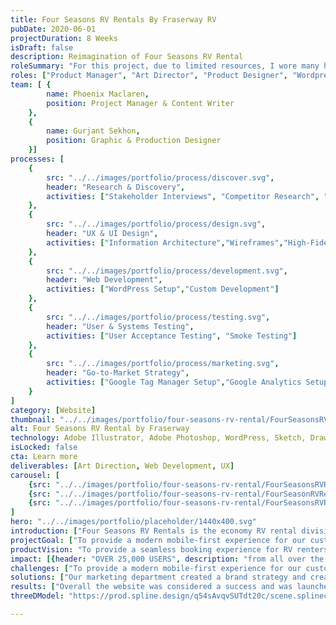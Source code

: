 ```yaml
---
title: Four Seasons RV Rentals By Fraserway RV
pubDate: 2020-06-01
projectDuration: 8 Weeks 
isDraft: false
description: Reimagination of Four Seasons RV Rental 
roleSummary: "For this project, due to limited resources, I wore many hats and took on the following roles in order to deliver the project on time."
roles: ["Product Manager", "Art Director", "Product Designer", "Wordpress Developer", "Digital Marketer"]
team: [ {
        name: Phoenix Maclaren,
        position: Project Manager & Content Writer
    }, 
    {
        name: Gurjant Sekhon,
        position: Graphic & Production Designer
    }]
processes: [
    {
        src: "../../images/portfolio/process/discover.svg",
        header: "Research & Discovery",
        activities: ["Stakeholder Interviews", "Competitor Research", "Platform Research","Product Strategy"]
    },
    {
        src: "../../images/portfolio/process/design.svg",
        header: "UX & UI Design",
        activities: ["Information Architecture","Wireframes","High-Fidelity Mock-ups"]
    },
    {
        src: "../../images/portfolio/process/development.svg",
        header: "Web Development",
        activities: ["WordPress Setup","Custom Development"]
    },
    {
        src: "../../images/portfolio/process/testing.svg",
        header: "User & Systems Testing",
        activities: ["User Acceptance Testing", "Smoke Testing"]
    },
    {
        src: "../../images/portfolio/process/marketing.svg",
        header: "Go-to-Market Strategy",
        activities: ["Google Tag Manager Setup","Google Analytics Setup", "Custom Events"]
    }
]
category: [Website]
thumbnail: "../../images/portfolio/four-seasons-rv-rental/FourSeasonsRVRentals_Landing.jpg"
alt: Four Seasons RV Rental by Fraserway
technology: Adobe Illustrator, Adobe Photoshop, WordPress, Sketch, DrawIO, Google Tag Manager, 
isLocked: false
cta: Learn more
deliverables: [Art Direction, Web Development, UX]
carousel: [
    {src: "../../images/portfolio/four-seasons-rv-rental/FourSeasonsRVRentals-persona-2.jpg"},   
    {src: "../../images/portfolio/four-seasons-rv-rental/FourSeasonRVRentals-original.png"},   
    {src: "../../images/portfolio/four-seasons-rv-rental/FourSeasonsRVRentals-persona-1.jpg"}
]
hero: "../../images/portfolio/placeholder/1440x400.svg"
introduction: ["Four Seasons RV Rentals is the economy RV rental division of Fraserway RV with various rental depots across Canada.", "This website serves as an informational hub for prospective RV renters and to showcase their products and service offerings.","An opportunity was presented to rework the brand and modernize the platform to better serve RV rental customers."]
projectGoal: ["To provide a modern mobile-first experience for our customers.", "To implement a content management system to increase productivity for staff", "To unify the Four Seasons RV Rental brand closer to Fraseway RV"]
productVision: "To provide a seamless booking experience for RV renters."
impact: [{header: "OVER 25,000 USERS", description: "from all over the world have visited and browsed the website before going through the booking engine."}, {header: "20 PT", description: "Increase across the board in Performance, Accessibility, Best Practices & SEO based on lighthouse performance report."}, {header: "500%", description: "Successfully re-platformed to WordPress enabling others to update content and removing the need to manually update through FTP."}]
challenges: ["To provide a modern mobile-first experience for our customers.", "To implement a content management system to increase productivity for staff.", "To unify the Four Seasons RV Rental brand closer to Fraseway RV.", "To develop this in-house with no additional resources.", "To be ready to deploy with Fraserway's Booking Engine in two months for the new camping season."]
solutions: ["Our marketing department created a brand strategy and create to help visualize the fun and whimsicle atmosphere of RV rentals for Four Seasons RV Rental. We created a design system of using faceless vector art to allow the style to be flexible and juxtaposed it with real RV images.","For this website, due to time and budget constraints, we opted to purchase a theme to speed up development and modified it with some custom development. To satisfy specific business requirements, we used plug-in combinations such as custom post type and advanced custom fields to create custom data fields to make it easier for staff to populate the content."]
results: ["Overall the website was considered a success and was launched on time.","The art direction was well-recieved and additional assets such as tire covers, physical signage continue to be utilized and expanded by the rental department today."]
threeDModel: "https://prod.spline.design/q54sAvqvSUTdt20c/scene.splinecode"

---
```




<!-- 
<section class="container">
<span class="portfolio-case-study-header">Case Study Details</span>
</section>

<section class="container">
<h2 class="container-header">Challenges</h2>
<div class="container-content">
<div class="container-item">
<img class="container-image" src="https://placehold.co/300x300?text=challenges">
<h4 class="container-subheader">Custom Static generating PHP</h4>
<p>The content management system that it is on is not user-friendly and is very difficult to update for non-technical staff members.</p>

</div>
<div class="container-item">
<img class="container-image" src="https://placehold.co/300x300?text=challenges 2">
<h4 class="container-subheader">Limited time & resources</h4>
<p>The content management system that it is on is not user-friendly and is very difficult to update for non-technical staff members.</p>
</div>
</div>
<div class="container-item">
<img class="container-image" src="https://placehold.co/300x300?text=challenges 2">
<h4 class="container-subheader">Limited time & resources</h4>
<p>The content management system that it is on is not user-friendly and is very difficult to update for non-technical staff members.</p>
</div>
</div>
</section>
<section class="container">
<h3 class="container-header">Problem Statement C</h3>
<h4 class="problem-statement">Updates to the websites are very slow and limited to only a few who know how to change content.
</h4>
</section> -->


<!--

## DISCOVERY
### Interviewing Internal Subject Matter Experts

Some example questions that we asked were the following:
- What are rental customers looking for when booking an RV?
- What does rental operations need to help generate revenue?
- What are the KPIs we are using to determine success?

One of our subject matter experts has been part of the rental division since its inception and the interview process gave us a lot of insights and information about rental customers and their behaviours. 

### CHALLENGES
- No web analytics 
- Booking System on a separate platform


### PROBLEM STATEMENT
- Four Seasons RV Rentals looks different than Fraserway RV
- How do we make it more accessible to other internal staff


### Interviewing Subject Matter Experts
We interviewed our subject matter experts to try and figure out what was important for their customers.

Some example questions that we asked were the following:
- What are rental customers looking for when booking an RV?
- What does rental operations need to help generate revenue?
- What are the KPIs we are using to determine success?

One of our subject matter experts has been part of the rental division since its inception and the interview process gave us a lot of insights and information about rental customers and their behaviours. 

### Understanding the Competition
From our interview, we identified the competition and performed a competitor analysis to better understand what the competition is doing for their customers. 

Some example questions that our team had asked were the following:
- What information does our competitors have that we can easily put in place. 
- What features does our competitors have that we currently do not.
- What services do we currently offer that we aren't telling our customers.

These types of questions help us identify, how we can differentiate against our competitors.

### Identifying the Platform
Updating the content manually through a code editor was not sustainable as it was built with PHP. This made it technically difficult for other team members to update the website with new offers or content. We decided on a platform that the department was familiar with so it can be easily updated by everyone else.

### Information Architecture
The content of the old website was copied and analyzed to help identify themes. We also reviewed our notes from the interview to ensure that key elements noted by the subject matter experts are taken into consideration at this stage.

We defined each category and then prioritized the content balancing business goals and user needs. 

### User Flow
A user flow diagram was then created to help guide users through what was required to make a booking request.

## 02 SYNTHESIZING A SOLUTION
After reviewing all of our notes, we synthesized the research to prescribed a solution for the department.

### Lo & Hi-fidelity Mockups
A lo-fidelity diagram was created in sketch to help guide users through what was required to make a booking request. A Hi-fidelity prototype was also created to help the rental department visualize the art direction and conceptual website.

## 03 EXECUTION
Once the concept had been approved, we created UI mockups on key template pages only for approval due to timeline and resource availability.

### Staging the website
A staging site was provided by IT to facilitate testing and provide a space for us to make our updates.

### Producing Design Assets
After creating the rest of the mockups, we extracted a list of images and sizes to be produced by our designer.

## 04 APPROVALS & FINAL REVISIONS 
We sat down with the rental department to go through the new website page by page as well as give them the opportunity to further explore after the presentation. 

### Setting Up Google Tag Manager for Analytics and Event Tracking
Google tag manager was placed with Universal Analytics and event tracking KPIs into analytics. 

## 05 RESULT
The website replatform was deem a success and the art direction provided by me was received favouribly by the VP of Rentals. Overall bookings and traffic have also increased as a result. -->
